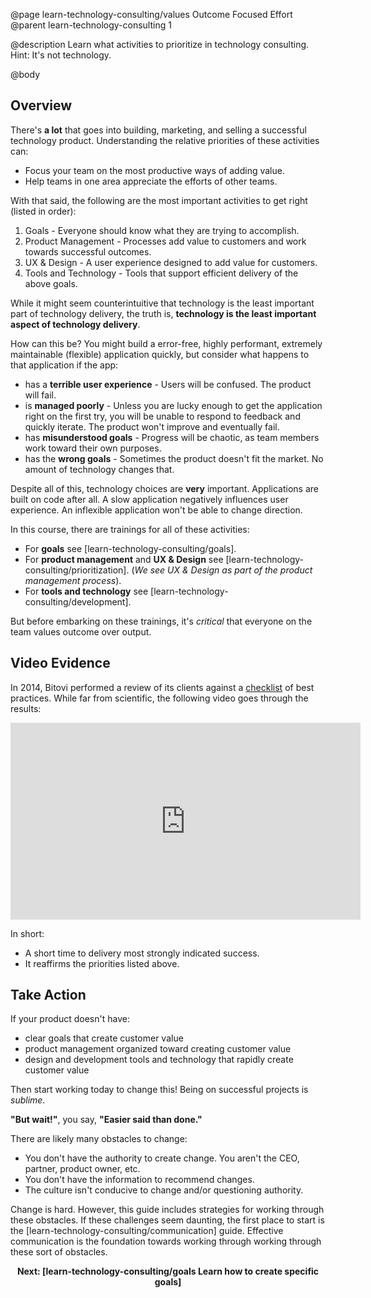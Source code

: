 @page learn-technology-consulting/values Outcome Focused Effort
@parent learn-technology-consulting 1

@description Learn what activities to prioritize in technology consulting. Hint: It's not technology.

@body

## Overview

There's __a lot__ that goes into building, marketing, and selling a successful
technology product. Understanding the relative priorities of these activities
can:

- Focus your team on the most productive ways of adding value.
- Help teams in one area appreciate the efforts of other teams.

With that said, the following are the most important activities to get right (listed in order):

1. Goals - Everyone should know what they are trying to accomplish.
2. Product Management - Processes add value to customers and work towards successful outcomes.
3. UX & Design - A user experience designed
   to add value for customers.
4. Tools and Technology - Tools that support
   efficient delivery of the above goals.

While it might seem counterintuitive
that technology is the least important part of
technology delivery, the truth is, __technology is the least important aspect of technology delivery__.

How can this be? You might build a error-free,
highly performant, extremely maintainable (flexible) application quickly, but consider what happens
to that application if the app:

- has a __terrible user experience__ - Users will be confused. The product will fail.
- is __managed poorly__ - Unless you are lucky enough to
  get the application right on the first try, you will
  be unable to respond to feedback and quickly iterate.
  The product won't improve and eventually fail.
- has __misunderstood goals__ - Progress will be chaotic,
  as team members work toward their own purposes.
- has the __wrong goals__ - Sometimes the product doesn't
  fit the market. No amount of technology changes that.

Despite all of this, technology choices are
__very__ important. Applications are built on code after all.
A slow application negatively influences user experience. An inflexible application won't be able to change direction.

In this course, there are trainings for all of these activities:

- For __goals__ see [learn-technology-consulting/goals].
- For __product management__ and __UX & Design__ see [learn-technology-consulting/prioritization]. (_We see UX & Design as part of the product management process_).
- For __tools and technology__ see [learn-technology-consulting/development].

But before embarking on these trainings, it's _critical_ that everyone
on the team values outcome over output.

## Video Evidence

In 2014, Bitovi performed a review of its clients against a
[checklist](https://github.com/bitovi/checklist) of best practices. While far from scientific, the following video goes through the results:

<iframe width="560" height="315" src="https://www.youtube.com/embed/20ebllexvuc" frameborder="0" allow="accelerometer; autoplay; encrypted-media; gyroscope; picture-in-picture" allowfullscreen></iframe>

In short:

- A short time to delivery most strongly indicated success.
- It reaffirms the priorities listed above.


## Take Action

If your product doesn't have:

- clear goals that create customer value
- product management organized toward creating customer value
- design and development tools and technology that
  rapidly create customer value

Then start working today to change this! Being on successful
projects is _sublime_.

__"But wait!"__, you say, __"Easier said than done."__

There are likely many obstacles to change:

- You don't have the authority to create change. You aren't the CEO,
  partner, product owner, etc.
- You don't have the information to recommend changes.
- The culture isn't conducive to change and/or questioning authority.

Change is hard. However, this guide includes
strategies for working through these obstacles. If these challenges
seem daunting, the first place
to start is the [learn-technology-consulting/communication]
guide. Effective communication is the foundation towards working through
working through these sort of obstacles.


<p style="font-weight: bold; text-align: center;">
Next: [learn-technology-consulting/goals Learn how to create specific goals]
</p>
